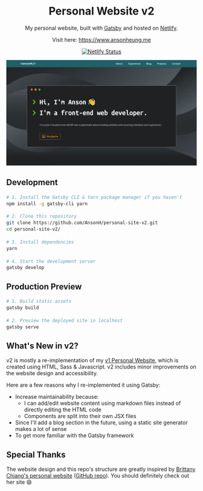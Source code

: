 <h1 align="center">Personal Website v2</h1>

<p align="center">My personal website, built with <a href="https://www.gatsbyjs.com/">Gatsby</a> and hosted on <a href="https://www.netlify.com/">Netlify</a>.</p>

<p align="center">Visit here: <a href="https://www.ansonheung.me">https://www.ansonheung.me</a></p>

<div align="center">
  <a href="https://app.netlify.com/sites/anson-heung/deploys">
    <img src="https://api.netlify.com/api/v1/badges/2634f79d-499f-4df3-88e9-b2cf03a72359/deploy-status" alt="Netlify Status">
  </a>
</div>

![Demo](./src/images/demo.jpg)

## Development

```bash
# 1. Install the Gatsby CLI & Yarn package manager if you haven't
npm install -g gatsby-cli yarn

# 2. Clone this repository
git clone https://github.com/AnsonH/personal-site-v2.git
cd personal-site-v2/

# 3. Install dependencies
yarn

# 4. Start the development server
gatsby develop
```

## Production Preview

```bash
# 1. Build static assets
gatsby build

# 2. Preview the deployed site in localhost
gatsby serve
```

## What's New in v2?

v2 is mostly a re-implementation of my [v1 Personal Website](https://github.com/AnsonH/AnsonH.github.io), which is created using HTML, Sass & Javascript. v2 includes minor improvements on the website design and accessibility.

Here are a few reasons why I re-implemented it using Gatsby:

- Increase maintainability because:
  - I can add/edit website content using markdown files instead of directly editing the HTML code
  - Components are split into their own JSX files
- Since I'll add a blog section in the future, using a static site generator makes a lot of sense
- To get more familiar with the Gatsby framework

## Special Thanks

The website design and this repo's structure are greatly inspired by [Brittany Chiang's personal website](https://brittanychiang.com/) ([GitHub repo](https://github.com/bchiang7/v4)). You should definitely check out her site :smile:
